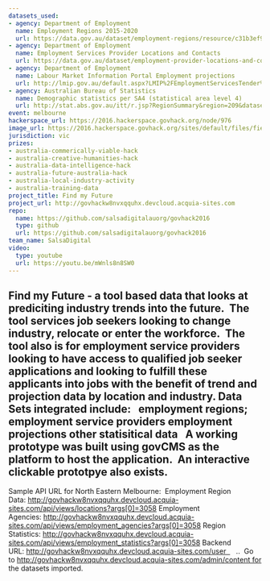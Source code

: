 ```yaml
---
datasets_used:
- agency: Department of Employment
  name: Employment Regions 2015-2020
  url: https://data.gov.au/dataset/employment-regions/resource/c31b3ef9-33e0-47bf-b2b3-cd3c14043263
- agency: Department of Employment
  name: Employment Services Provider Locations and Contacts
  url: https://data.gov.au/dataset/employment-provider-locations-and-contacts/resource/d9c69f98-f0af-4db8-b598-513e1da748ce
- agency: Department of Employment
  name: Labour Market Information Portal Employment projections
  url: http://lmip.gov.au/default.aspx?LMIP%2FEmploymentServicesTender%2FVictoriaTasmania
- agency: Australian Bureau of Statistics
  name: Demographic statistics per SA4 (statistical area level 4)
  url: http://stat.abs.gov.au/itt/r.jsp?RegionSummary&region=209&dataset=ABS_REGIONAL_ASGS&geoconcept=REGION&measure=MEASURE&datasetASGS=ABS_REGIONAL_ASGS&datasetLGA=ABS_NRP9_LGA&regionLGA=REGION&regionASGS=REGION
event: melbourne
hackerspace_url: https://2016.hackerspace.govhack.org/node/976
image_url: https://2016.hackerspace.govhack.org/sites/default/files/field/image/FMF-Logo.png
jurisdiction: vic
prizes:
- australia-commerically-viable-hack
- australia-creative-humanities-hack
- australia-data-intelligence-hack
- australia-future-australia-hack
- australia-local-industry-activity
- australia-training-data
project_title: Find my Future
project_url: http://govhackw8nvxqquhx.devcloud.acquia-sites.com
repo:
  name: https://github.com/salsadigitalauorg/govhack2016
  type: github
  url: https://github.com/salsadigitalauorg/govhack2016
team_name: SalsaDigital
video:
  type: youtube
  url: https://youtu.be/mWnls8n8SW0
---
```


Find my Future - a tool based data that looks at prediciting industry trends into the future.  The tool services job seekers looking to change industry, relocate or enter the workforce.  The tool also is for employment service providers looking to have access to qualified job seeker applications and looking to fulfill these applicants into jobs with the benefit of trend and projection data by location and industry.
Data Sets integrated include:
 
employment regions;
employment service providers
employment projections
other statisitical data
 
A working prototype was built using govCMS as the platform to host the application.  An interactive clickable prototpye also exists.
---
Sample API URL for North Eastern Melbourne: 
Employment Region Data: http://govhackw8nvxqquhx.devcloud.acquia-sites.com/api/views/locations?args[0]=3058
Employment Agencies: http://govhackw8nvxqquhx.devcloud.acquia-sites.com/api/views/employment_agencies?args[0]=3058
Region Statistics: http://govhackw8nvxqquhx.devcloud.acquia-sites.com/api/views/employment_statistics?args[0]=3058
Backend URL: http://govhackw8nvxqquhx.devcloud.acquia-sites.com/user     ..  Go to http://govhackw8nvxqquhx.devcloud.acquia-sites.com/admin/content for the datasets imported.